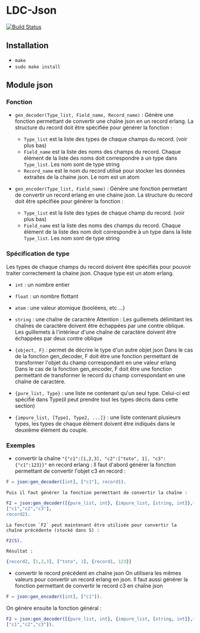 # LDC-Json

[![Build Status](https://magnum.travis-ci.com/derniercri/ldc-json.svg?token=p2JVdRH4ZTM3RrdbkBvo&branch=master)](https://magnum.travis-ci.com/derniercri/ldc-json)

## Installation

 - `make`
 - `sudo make install`


## Module json

### Fonction
- `gen_decoder(Type_list, Field_name, Record_name)` :
    Génère une fonction permettant de convertir une chaîne json en un record erlang.
	La structure du record doit être spécifiée pour générer la fonction :
	
    - `Type_list` est la liste des types de chaque champs du record. (voir plus bas)
    - `Field_name` est la liste des noms des champs du record. Chaque élément de la liste des noms doit correspondre à un type dans `Type_list`. Les nom sont de type string
	- `Record_name` est le nom du record utilisé pour stocker les données extraites de la chaine json. Le nom est un atom

- `gen_encoder(Type_list, Field_name)` :
    Génère une fonction permetant de convertir un record erlang en une chaine json.
	La structure du record doit être spécifiée pour générer la fonction :
	
    - `Type_list` est la liste des types de chaque champ du record. (voir plus bas)
    - `Field_name` est la liste des noms des champs du record. Chaque élément de la liste des nom doit correspondre à un type dans la liste `Type_list`. Les nom sont de type string

### Spécification de type
Les types de chaque champs du record doivent être spécifiés pour pouvoir traiter correctement la chaine json. Chaque type est un atom erlang.

- `int` : un nombre entier
- `float` : un nombre flottant
- `atom` : une valeur atomique (booléens, etc ...)
- `string` : une chaîne de caractère
  Attention : Les guillemets délimitant les chaînes de caractère doivent être échappées par une contre oblique. Les guillemets à l'intérieur d'une chaîne de caractère doivent être échappées par deux contre oblique

- `{object, F}` : permet de décrire le type d'un autre objet json
  Dans le cas de la fonction gen_decoder, F doit être une fonction permettant de transformer l'objet du champ correspondant en une valeur erlang  
  Dans le cas de la fonction gen_encoder, F doit être une fonction permettant de transformer le record du champ correspondant en une chaîne de caractère.

- `{pure_list, Type}` : une liste ne contenant qu'un seul type. Celui-ci est spécifié dans Type(il peut prendre tout les types décris dans cette section)
- `{impure_list, [Type1, Type2, ...]}` : une liste contenant plusieurs types, les types  de chaque élément doivent être indiqués dans le deuxième élément du couple.

### Exemples

- convertir la chaîne `"{"c1":[1,2,3], "c2":["toto", 1], "c3":{"c1":123}}"` en record erlang :
Il faut d'abord générer la fonction permettant de convertir l'objet c3 en record :

```erl
F = json:gen_decoder([int], ["c1"], record1).
```

	Puis il faut générer la fonction permettant de convertir la chaîne :

```erl
F2 = json:gen_decoder([{pure_list, int}, {impure_list, [string, int]},{object, F}],
["c1","c2","c3"],
record2).
```

	La fonction `F2` peut maintenant être utilisée pour convertir la chaîne précédente (stocké dans S) :

```erl
F2(S).
```

	Résultat :

```erl
{record2, [1,2,3], ["toto", 1], {record1, 123}}
```

- convertir le record précédent en chaîne json
  On utilisera les mêmes valeurs pour convertir un record erlang en json.
  Il faut aussi générer la fonction permettant de convertir le record c3 en chaîne json

```erl 
F = json:gen_encoder([int], ["c1"]).
```
  
  On génère ensuite la fonction général :

```erl  
F2 = json:gen_decoder([{pure_list, int}, {impure_list, [string, int]},{object, F}],
["c1","c2","c3"]).
```
